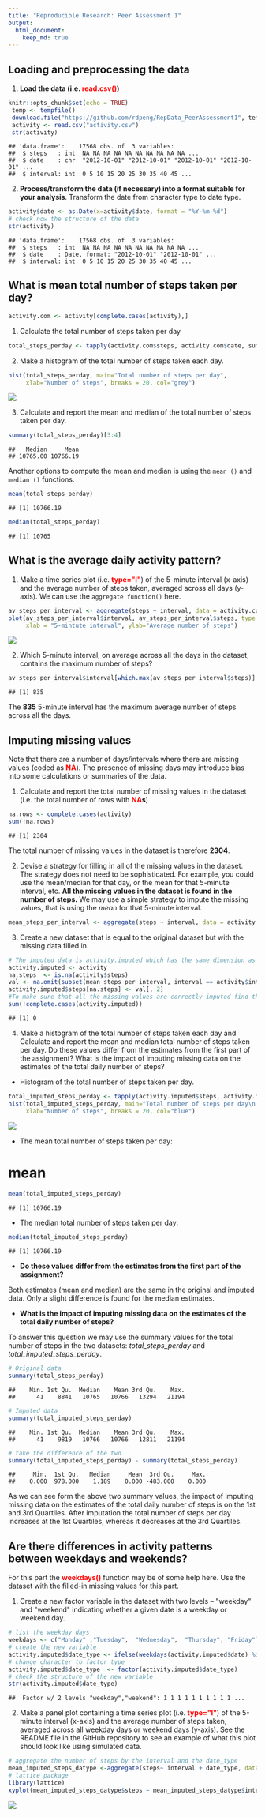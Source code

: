 ```yaml
---
title: "Reproducible Research: Peer Assessment 1"
output: 
  html_document:
    keep_md: true
---
```



## Loading and preprocessing the data
 1. **Load the data (i.e. <span style="color: red;">read.csv()</span>)**

```r
knitr::opts_chunk$set(echo = TRUE)
 temp <- tempfile()
 download.file("https://github.com/rdpeng/RepData_PeerAssessment1", temp)
 activity <- read.csv("activity.csv")
 str(activity)
```

```
## 'data.frame':	17568 obs. of  3 variables:
##  $ steps   : int  NA NA NA NA NA NA NA NA NA NA ...
##  $ date    : chr  "2012-10-01" "2012-10-01" "2012-10-01" "2012-10-01" ...
##  $ interval: int  0 5 10 15 20 25 30 35 40 45 ...
```
 2. **Process/transform the data (if necessary) into a format suitable for your analysis**. Transform the date from character type to date type.

```r
activity$date <- as.Date(x=activity$date, format = "%Y-%m-%d")
# check now the structure of the data 
str(activity)
```

```
## 'data.frame':	17568 obs. of  3 variables:
##  $ steps   : int  NA NA NA NA NA NA NA NA NA NA ...
##  $ date    : Date, format: "2012-10-01" "2012-10-01" ...
##  $ interval: int  0 5 10 15 20 25 30 35 40 45 ...
```
## What is mean total number of steps taken per day?


```r
activity.com <- activity[complete.cases(activity),]
```
1. Calculate the total number of steps taken per day

```r
total_steps_perday <- tapply(activity.com$steps, activity.com$date, sum)
```
2. Make a histogram of the total number of steps taken each day. 

```r
hist(total_steps_perday, main="Total number of steps per day", 
     xlab="Number of steps", breaks = 20, col="grey")
```

![](PA1_template_files/figure-html/unnamed-chunk-4-1.png)<!-- -->

3. Calculate and report the mean and median of the total number of steps taken per day. 

```r
summary(total_steps_perday)[3:4]
```

```
##   Median     Mean 
## 10765.00 10766.19
```
Another options to compute the mean and median is using the  ```mean ()``` and ```median ()``` functions.  

```r
mean(total_steps_perday)
```

```
## [1] 10766.19
```

```r
median(total_steps_perday)
```

```
## [1] 10765
```

## What is the average daily activity pattern?

1. Make a time series plot (i.e. **<span style="color: red;">type="l"</span>**) of the 5-minute interval (x-axis) and the average number of steps taken, averaged across all days (y-axis). 
We can use the ```aggregate function()``` here. 

```r
av_steps_per_interval <- aggregate(steps ~ interval, data = activity.com, FUN = mean)
plot(av_steps_per_interval$interval, av_steps_per_interval$steps, type = "l", col="red",
     xlab = "5-mintute interval", ylab="Average number of steps")
```

![](PA1_template_files/figure-html/unnamed-chunk-8-1.png)<!-- -->

2. Which 5-minute interval, on average across all the days in the dataset, contains the maximum number of steps?

```r
av_steps_per_interval$interval[which.max(av_steps_per_interval$steps)]
```

```
## [1] 835
```
The **835** 5-minute interval  has the maximum average number of steps across all the days. 

## Imputing missing values

Note that there are a number of days/intervals where there are missing values (coded as **<span style="color: red;">NA</span>**). The presence of missing days may introduce bias into some calculations or summaries of the data.

1. Calculate and report the total number of missing values in the dataset (i.e. the total number of rows with **<span style="color: red;">NA</span>s**)

```r
na.rows <- complete.cases(activity)
sum(!na.rows)
```

```
## [1] 2304
```
The total number of missing values in the dataset is therefore **2304**. 

2. Devise a strategy for filling in all of the missing values in the dataset. The strategy does not need to be sophisticated. For example, you could use the mean/median for that day, or the mean for that 5-minute interval, etc.
**All the missing values in the dataset is found in  the number of steps.** 
We may use a simple strategy to impute the missing values, that is using the *mean* for that 5-minute interval.  

```r
mean_steps_per_interval <- aggregate(steps ~ interval, data = activity.com, FUN = mean)
```
3. Create a new dataset that is equal to the original dataset but with the missing data filled in.

```r
# The imputed data is activity.imputed which has the same dimension as the original data. 
activity.imputed <- activity
na.steps  <- is.na(activity$steps)
val <- na.omit(subset(mean_steps_per_interval, interval == activity$interval[na.steps]))
activity.imputed$steps[na.steps] <- val[, 2]
#To make sure that all the missing values are correctly imputed find the NA values for the imputed data.
sum(!complete.cases(activity.imputed))
```

```
## [1] 0
```

4. Make a histogram of the total number of steps taken each day and Calculate and report the mean and median total number of steps taken per day. Do these values differ from the estimates from the first part of the assignment? What is the impact of imputing missing data on the estimates of the total daily number of steps?

- Histogram of the total number of steps taken per day. 

```r
total_imputed_steps_perday <- tapply(activity.imputed$steps, activity.imputed$date, sum)
hist(total_imputed_steps_perday, main="Total number of steps per day\n after imputation", 
     xlab="Number of steps", breaks = 20, col="blue")
```

![](PA1_template_files/figure-html/unnamed-chunk-13-1.png)<!-- -->

- The mean total number of steps taken per day:
# mean 

```r
mean(total_imputed_steps_perday)
```

```
## [1] 10766.19
```
- The median total number of steps taken per day:

```r
median(total_imputed_steps_perday)
```

```
## [1] 10766.19
```
- **Do these values differ from the estimates from the first part of the assignment?** 

Both estimates (mean and median) are the same in the original and imputed data. Only a slight difference is found for the median estimates. 

- **What is the impact of imputing missing data on the estimates of the total daily number of steps?** 

To answer this question we may use the summary values for the total number of steps in the two datasets:  *total_steps_perday* and  *total_imputed_steps_perday*. 


```r
# Original data
summary(total_steps_perday)
```

```
##    Min. 1st Qu.  Median    Mean 3rd Qu.    Max. 
##      41    8841   10765   10766   13294   21194
```

```r
# Imputed data 
summary(total_imputed_steps_perday)
```

```
##    Min. 1st Qu.  Median    Mean 3rd Qu.    Max. 
##      41    9819   10766   10766   12811   21194
```

```r
# take the difference of the two 
summary(total_imputed_steps_perday) - summary(total_steps_perday)
```

```
##     Min.  1st Qu.   Median     Mean  3rd Qu.     Max. 
##    0.000  978.000    1.189    0.000 -483.000    0.000
```
As we can see form the above two summary values, the impact of imputing missing data on the estimates of the total daily number of steps is on the 1st and 3rd Quartiles.  After imputation the total number of steps per day  increases at the 1st Quartiles, whereas  it decreases at the 3rd Quartiles.   

## Are there differences in activity patterns between weekdays and weekends?

For this part the **<span style="color: red;">weekdays()</span>**  function may be of some help here. Use the dataset with the filled-in missing values for this part.

1. Create a new factor variable in the dataset with two levels – "weekday" and "weekend" indicating whether a given date is a weekday or weekend day.

```r
# list the weekday days 
weekdays <- c("Monday" ,"Tuesday",  "Wednesday",  "Thursday", "Friday")
# create the new variable 
activity.imputed$date_type <- ifelse(weekdays(activity.imputed$date) %in% weekdays, "weekday", "weekend")
# change character to factor type  
activity.imputed$date_type  <- factor(activity.imputed$date_type)
# check the structure of the new variable  
str(activity.imputed$date_type)
```

```
##  Factor w/ 2 levels "weekday","weekend": 1 1 1 1 1 1 1 1 1 1 ...
```

2. Make a panel plot containing a time series plot (i.e. **<span style="color: red;">type="l"</span>**) of the 5-minute interval (x-axis) and the average number of steps taken, averaged across all weekday days or weekend days (y-axis). See the README file in the GitHub repository to see an example of what this plot should look like using simulated data.

```r
# aggregate the number of steps by the interval and the date_type 
mean_imputed_steps_datype <-aggregate(steps~ interval + date_type, data = activity.imputed, FUN = mean)
# lattice package 
library(lattice)
xyplot(mean_imputed_steps_datype$steps ~ mean_imputed_steps_datype$interval|mean_imputed_steps_datype$date_type, main="Average Steps per Day by Interval", xlab="Interval", ylab="Steps",layout=c(1,2), type="l")
```

![](PA1_template_files/figure-html/unnamed-chunk-18-1.png)<!-- -->
